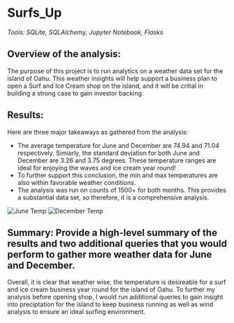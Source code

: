 # Surfs_Up
_Tools: SQLite, SQLAlchemy, Jupyter Notebook, Flasks_

## Overview of the analysis: 
The purpose of this project is to run analytics on a weather data set for the island of Oahu. This weather insights will help support a business plan to open a Surf and Ice Cream shop on the island, and it will be critial in building a strong case to gain investor backing.  

## Results: 
Here are three major takeaways as gathered from the analysis: 
  - The average temperature for June and December are 74.94 and 71.04 respectively. Simiarly, the standard deviation for both June and December are 3.26 and 3.75 degrees. These temperature ranges are ideal for enjoying the waves and ice cream year round!
  - To further support this conclusion, the min and max temperatures are also within favorable weather conditions. 
  - The analysis was run on counts of 1500+ for both months. This provides a substantial data set, so therefore, it is a comprehensive analysis. 
  
![June Temp](./Surfs_Up/June%20Temps)
![December Temp](./Surfs_Up/Dec%20Temps)

## Summary: Provide a high-level summary of the results and two additional queries that you would perform to gather more weather data for June and December.
Overall, it is clear that weather wise, the temperature is desireable for a surf and ice cream business year round for the island of Oahu. To further my analysis before opening shop, I would run additional queries to gain insight into preciptation for the island to keep business running as well as wind analysis to ensure an ideal surfing environment. 
